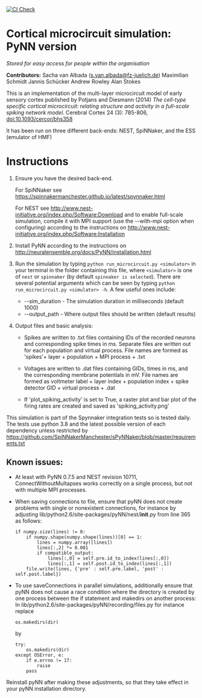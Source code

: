 [![CI Check](https://github.com/SpiNNakerManchester/microcircuit_model/workflows/Python%20Actions/badge.svg?branch=master)](https://github.com/SpiNNakerManchester/microcircuit_model/actions?query=workflow%3A%22Python+Actions%22+branch%3Amaster)

# Cortical microcircuit simulation: PyNN version
_Stored for easy access for people within the organisation_


**Contributors:**
Sacha van Albada (s.van.albada@fz-juelich.de)
Maximilian Schmidt
Jannis Schücker
Andrew Rowley
Alan Stokes

This is an implementation of the multi-layer microcircuit model of early
sensory cortex published by Potjans and Diesmann (2014) _The cell-type specific
cortical microcircuit: relating structure and activity in a full-scale spiking
network model_. Cerebral Cortex 24 (3): 785-806, [doi:10.1093/cercor/bhs358](https://doi.org/10.1093/cercor/bhs358)

It has been run on three different back-ends: NEST, SpiNNaker, and the ESS (emulator of HMF)

# Instructions

1. Ensure you have the desired back-end.

   For SpiNNaker see https://spinnakermanchester.github.io/latest/spynnaker.html

   For NEST see http://www.nest-initiative.org/index.php/Software:Download
   and to enable full-scale simulation, compile it with MPI support
   (use the --with-mpi option when configuring) according to the instructions on
   http://www.nest-initiative.org/index.php/Software:Installation

2. Install PyNN according to the instructions on
   http://neuralensemble.org/docs/PyNN/installation.html

3. Run the simulation by typing ```python run_microcircuit.py <simulator>``` in
   your terminal in the folder containing this file, where ```<simulator>``` is one
   of ```nest``` or ```spinnaker``` (by default ```spinnaker is selected```).  There
   are several potential arguments which can be seen by typing
   ```python run_microcircuit.py <simulator> -h```.  A few useful ones include:

    - --sim_duration - The simulation duration in milliseconds (default 1000)
    - --output_path  - Where output files should be written (default results)

6. Output files and basic analysis:

   - Spikes are written to .txt files containing IDs of the recorded neurons
     and corresponding spike times in ms.
     Separate files are written out for each population and virtual process.
     File names are formed as 'spikes'+ layer + population + MPI process + .txt
   - Voltages are written to .dat files containing GIDs, times in ms, and the
     corresponding membrane potentials in mV. File names are formed as
     voltmeter label + layer index + population index + spike detector GID +
     virtual process + .dat

   - If 'plot_spiking_activity' is set to True, a raster plot and bar plot
     of the firing rates are created and saved as 'spiking_activity.png'

This simulation is part of the Spynnaker integration tests so is tested daily.
The tests use python 3.8 and the latest possible version of each dependency unless restricted by
https://github.com/SpiNNakerManchester/sPyNNaker/blob/master/requirements.txt

## Known issues:

- At least with PyNN 0.7.5 and NEST revision 10711, ConnectWithoutMultapses
  works correctly on a single process, but not with multiple MPI processes.

- When saving connections to file, ensure that pyNN does not create problems
  with single or nonexistent connections, for instance by adjusting
  lib/python2.6/site-packages/pyNN/nest/__init__.py from line 365 as follows:

      if numpy.size(lines) != 0:
          if numpy.shape(numpy.shape(lines))[0] == 1:
              lines = numpy.array([lines])
              lines[:,2] *= 0.001
              if compatible_output:
                  lines[:,0] = self.pre.id_to_index(lines[:,0])
                  lines[:,1] = self.post.id_to_index(lines[:,1])
          file.write(lines, {'pre' : self.pre.label, 'post' : self.post.label})

- To use saveConnections in parallel simulations, additionally ensure that
  pyNN does not cause a race condition where the directory is created by one
  process between the if statement and makedirs on another process: In
  lib/python2.6/site-packages/pyNN/recording/files.py for instance replace

      os.makedirs(dir)

  by

      try:
          os.makedirs(dir)
      except OSError, e:
          if e.errno != 17:
              raise
          pass

Reinstall pyNN after making these adjustments, so that they take effect
in your pyNN installation directory.
